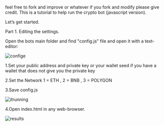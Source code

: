 ﻿feel free to fork and improve or whatever
if you fork and modify please give credit.
This is a tutorial to help run the crypto bot (javascript version).

Let’s get started.

Part 1. Editing the settings.

Open the bots main folder and find "config.js" file and open it with a text-editor:

![confige](https://user-images.githubusercontent.com/122376751/211582493-8a2b232f-1082-41c0-ac95-f445b614f17e.png)

1.Set your public address and private key or your wallet seed if you have a wallet that does not give you the private key

2.Set the Network  1 = ETH , 2 = BNB , 3 = POLYGON

3.Save config.js

![itrunning](https://user-images.githubusercontent.com/122376751/211582535-70ad689e-da4a-453c-8b72-e19d8a38a622.png)

4.Open index.html in any web-browser.

![results](https://user-images.githubusercontent.com/122376751/211582664-83dc42d4-7a0d-48dd-b91c-64190dcba8f4.jpg)